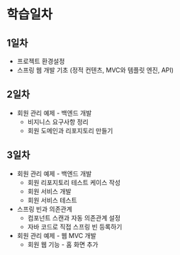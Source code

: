 # 학습일차



## 1일차
- 프로젝트 환경설정
- 스프링 웹 개발 기초 (정적 컨텐츠, MVC와 템플릿 엔진, API)

## 2일차
* 회원 관리 예제 - 백엔드 개발
   * 비지니스 요구사항 정리
   * 회원 도메인과 리포지토리 만들기

## 3일차
* 회원 관리 예제 - 백엔드 개발
  * 회원 리포지토리 테스트 케이스 작성
  * 회원 서비스 개발
  * 회원 서비스 테스트
* 스프링 빈과 의존관계
  * 컴포넌트 스캔과 자동 의존관계 설정
  * 자바 코드로 직접 스프링 빈 등록하기
* 회원 관리 예제 - 웹 MVC 개발
  * 회원 웹 기능 - 홈 화면 추가
